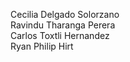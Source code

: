 Cecilia Delgado Solorzano <br>
Ravindu Tharanga Perera <br>
Carlos Toxtli Hernandez <br>
Ryan Philip Hirt <br>
